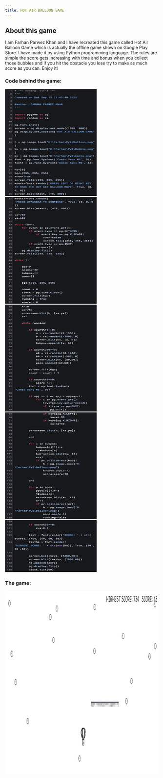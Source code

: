 ```yaml
---
title: HOT AIR BALLOON GAME
---
```

## About this game
I am Farhan Parwez Khan and I have recreated this game called Hot Air Balloon Game which is actually the offline game shown on Google Play Store. I have made it by using Python programming language. The rules are simple the score gets increasing with time and bonus when you collect those bubbles and if you hit the obstacle you lose try to make as much score as you can. Enjoy it!
### Code behind the game:
<img src="ci1.jpg" alt="Alt text" width="300" height="350">

<img src="ci2.jpg" alt="Alt text" width="300" height="350">

<img src="ci3.jpg" alt="Alt text" width="300" height="350">

<img src="ci4.jpg" alt="Alt text" width="300" height="350">

<img src="ci5.jpg" alt="Alt text" width="300" height="170">

### The game:

<img src="gamescreenshot.png" alt="Alt text" width="900" height="600">
